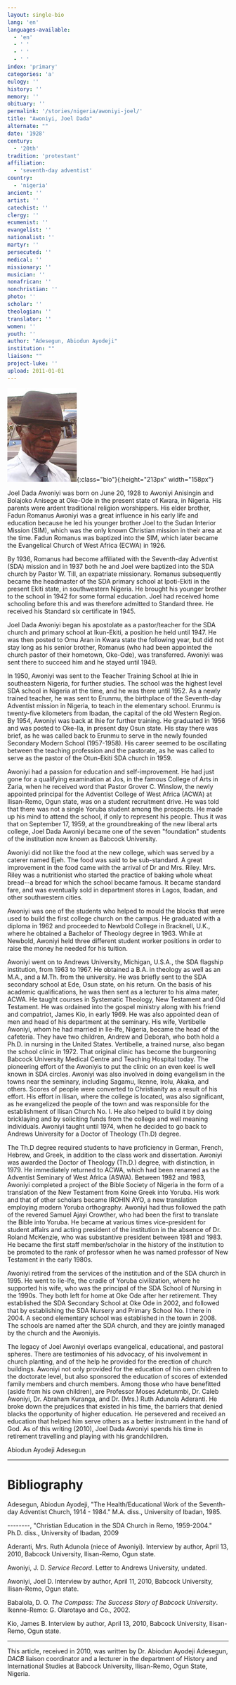 ```yaml
---
layout: single-bio
lang: 'en'
languages-available:
  - 'en'
  - ' '
  - ' '
  - ' '
index: 'primary'
categories: 'a'
eulogy: ''
history: ''
memory: ''
obituary: ''
permalink: '/stories/nigeria/awoniyi-joel/'
title: "Awoniyi, Joel Dada"
alternate: ""
date: '1928'
century:
  - '20th'
tradition: 'protestant'
affiliation:
  - 'seventh-day adventist'
country:
  - 'nigeria'
ancient: ''
artist: ''
catechist: ''
clergy: ''
ecumenist: ''
evangelist: ''
nationalist: ''
martyr: ''
persecuted: ''
medical: ''
missionary: ''
musician: ''
nonafrican: ''
nonchristian: ''
photo: ''
scholar: ''
theologian: ''
translator: ''
women: ''
youth: ''
author: "Adesegun, Abiodun Ayodeji"
institution: ""
liaison: ""
project-luke: ''
upload: 2011-01-01
---
```


![image](/images/bio-pics/nigeria/awoniyi-joel/awoniyi-jd.jpg){:class="bio"}{:height="213px" width="158px"}

Joel Dada Awoniyi was born on June 20, 1928 to Awoniyi Anisingin and Bolajoko Anisege at Oke-Ode in the present state of Kwara, in Nigeria. His parents were ardent traditional religion worshippers. His elder brother, Fadun Romanus Awoniyi was a great influence in his early life and education because he led his younger brother Joel to the Sudan Interior Mission (SIM), which was the only known Christian mission in their area at the time. Fadun Romanus was baptized into the SIM, which later became the Evangelical Church of West Africa (ECWA) in 1926.

By 1936, Romanus had become affiliated with the Seventh-day Adventist (SDA) mission and in 1937 both he and Joel were baptized into the SDA church by Pastor W. Till, an expatriate missionary. Romanus subsequently became the headmaster of the SDA primary school at Ipoti-Ekiti in the present Ekiti state, in southwestern Nigeria. He brought his younger brother to the school in 1942 for some formal education. Joel had received home schooling before this and was therefore admitted to Standard three. He received his Standard six certificate in 1945.

Joel Dada Awoniyi began his apostolate as a pastor/teacher for the SDA church and primary school at Ikun-Ekiti, a position he held until 1947. He was then posted to Omu Aran in Kwara state the following year, but did not stay long as his senior brother, Romanus (who had been appointed the church pastor of their hometown, Oke-Ode), was transferred. Awoniyi was sent there to succeed him and he stayed until 1949.

In 1950, Awoniyi was sent to the Teacher Training School at Ihie in southeastern Nigeria, for further studies. The school was the highest level SDA school in Nigeria at the time, and he was there until 1952. As a newly trained teacher, he was sent to Erunmu, the birthplace of the Seventh-day Adventist mission in Nigeria, to teach in the elementary school. Erunmu is twenty-five kilometers from Ibadan, the capital of the old Western Region. By 1954, Awoniyi was back at Ihie for further training. He graduated in 1956 and was posted to Oke-Ila, in present day Osun state. His stay there was brief, as he was called back to Erunmu to serve in the newly founded Secondary Modern School (1957-1958). His career seemed to be oscillating between the teaching profession and the pastorate, as he was called to serve as the pastor of the Otun-Ekiti SDA church in 1959.

Awoniyi had a passion for education and self-improvement. He had just gone for a qualifying examination at Jos, in the famous College of Arts in Zaria, when he received word that Pastor Grover C. Winslow, the newly appointed principal for the Adventist College of West Africa (ACWA) at Ilisan-Remo, Ogun state, was on a student recruitment drive. He was told that there was not a single Yoruba student among the prospects. He made up his mind to attend the school, if only to represent his people. Thus it was that on September 17, 1959, at the groundbreaking of the new liberal arts college, Joel Dada Awoniyi became one of the seven "foundation" students of the institution now known as Babcock University.

Awoniyi did not like the food at the new college, which was served by a caterer named Ejeh. The food was said to be sub-standard. A great improvement in the food came with the arrival of Dr and Mrs. Riley. Mrs. Riley was a nutritionist who started the practice of baking whole wheat bread--a bread for which the school became famous. It became standard fare, and was eventually sold in department stores in Lagos, Ibadan, and other southwestern cities.

Awoniyi was one of the students who helped to mould the blocks that were used to build the first college church on the campus. He graduated with a diploma in 1962 and proceeded to Newbold College in Bracknell, U.K., where he obtained a Bachelor of Theology degree in 1963. While at Newbold, Awoniyi held three different student worker positions in order to raise the money he needed for his tuition.

Awoniyi went on to Andrews University, Michigan, U.S.A., the SDA flagship institution, from 1963 to 1967. He obtained a B.A. in theology as well as an M.A., and a M.Th. from the university. He was briefly sent to the SDA secondary school at Ede, Osun state, on his return. On the basis of his academic qualifications, he was then sent as a lecturer to his alma mater, ACWA. He taught courses in Systematic Theology, New Testament and Old Testament. He was ordained into the gospel ministry along with his friend and compatriot, James Kio, in early 1969. He was also appointed dean of men and head of his department at the seminary. His wife, Vertibelle Awoniyi, whom he had married in Ile-Ife, Nigeria, became the head of the cafeteria. They have two children, Andrew and Deborah, who both hold a Ph.D. in nursing in the United States.  Vertibelle, a trained nurse, also began the school clinic in 1972. That original clinic has become the burgeoning Babcock University Medical Centre and Teaching Hospital today. The pioneering effort of the Awoniyis to put the clinic on an even keel is well known in SDA circles. Awoniyi was also involved in doing evangelism in the towns near the seminary, including Sagamu, Ikenne, Irolu, Akaka, and others. Scores of people were converted to Christianity as a result of his effort. His effort in Ilisan, where the college is located, was also significant, as he evangelized the people of the town and was responsible for the establishment of Ilisan Church No. I. He also helped to build it by doing bricklaying and by soliciting funds from the college and well meaning individuals. Awoniyi taught until 1974, when he decided to go back to Andrews University for a Doctor of Theology (Th.D) degree.

The Th.D degree required students to have proficiency in German, French, Hebrew, and Greek, in addition to the class work and dissertation. Awoniyi was awarded the Doctor of Theology (Th.D.) degree, with distinction, in 1979. He immediately returned to ACWA, which had been renamed as the Adventist Seminary of West Africa (ASWA). Between 1982 and 1983, Awoniyi completed a project of the Bible Society of Nigeria in the form of a translation of the New Testament from Koine Greek into Yoruba. His work and that of other scholars became IROHIN AYO, a new translation employing modern Yoruba orthography. Awoniyi had thus followed the path of the revered Samuel Ajayi Crowther, who had been the first to translate the Bible into Yoruba. He became at various times vice-president for student affairs and acting president of the institution in the absence of Dr. Roland McKenzie, who was substantive president between 1981 and 1983. He became the first staff member/scholar in the history of the institution to be promoted to the rank of professor when he was named professor of New Testament in the early 1980s.

Awoniyi retired from the services of the institution and of the SDA church in 1995. He went to Ile-Ife, the cradle of Yoruba civilization, where he supported his wife, who was the principal of the SDA School of Nursing in the 1990s. They both left for home at Oke Ode after her retirement. They established the SDA Secondary School at Oke Ode in 2002, and followed that by establishing the SDA Nursery and Primary School No. I there in 2004. A second elementary school was established in the town in 2008. The schools are named after the SDA church, and they are jointly managed by the church and the Awoniyis.

The legacy of Joel Awoniyi overlaps evangelical, educational, and pastoral spheres. There are testimonies of his advocacy, of his involvement in church planting, and of the help he provided for the erection of church buildings. Awoniyi not only provided for the education of his own children to the doctorate level, but also sponsored the education of scores of extended family members and church members. Among those who have benefitted (aside from his own children), are Professor Moses Adetunmbi, Dr. Caleb Awoniyi, Dr. Abraham Kuranga, and Dr. (Mrs.) Ruth Adunola Aderanti. He broke down the prejudices that existed in his time, the barriers that denied blacks the opportunity of higher education. He persevered and received an education that helped him serve others as a better instrument in the hand of God. As of this writing (2010), Joel Dada Awoniyi spends his time in retirement travelling and playing with his grandchildren.

Abiodun Ayodeji Adesegun

---

# Bibliography

Adesegun, Abiodun Ayodeji, "The Health/Educational Work of the Seventh-day Adventist Church, 1914 - 1984." M.A. diss., University of Ibadan, 1985.

--------, "Christian Education in the SDA Church in Remo, 1959-2004." Ph.D. diss., University of Ibadan, 2009

Aderanti, Mrs. Ruth Adunola (niece of Awoniyi). Interview by author, April 13, 2010, Babcock University, Ilisan-Remo, Ogun state.

Awoniyi, J. D. *Service Record*. Letter to Andrews University, undated.

Awoniyi, Joel D. Interview by author, April 11, 2010, Babcock University, Ilisan-Remo, Ogun state.

Babalola, D. O. *The Compass: The Success Story of Babcock University*. Ikenne-Remo: G. Olarotayo and Co., 2002.

Kio, James B. Interview by author, April 13, 2010, Babcock University, Ilisan-Remo, Ogun state.

---

This article, received in 2010, was written by Dr. Abiodun Ayodeji Adesegun, *DACB* liaison coordinator and a lecturer in the department of History and International Studies at Babcock University, Ilisan-Remo, Ogun State, Nigeria.